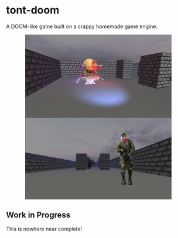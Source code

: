 # tont-doom
A DOOM-like game built on a crappy homemade game engine.
<p align="center">
  <img align="top" width="400" alt="screenshot1.png" src="https://github.com/nethe550/tont-doom/blob/main/media/screenshot1.png?raw=true" />
  <img align="top" width="400" alt="screenshot2.png" src="https://github.com/nethe550/tont-doom/blob/main/media/screenshot2.png?raw=true" />
</p>

## Work in Progress
This is nowhere near complete!
